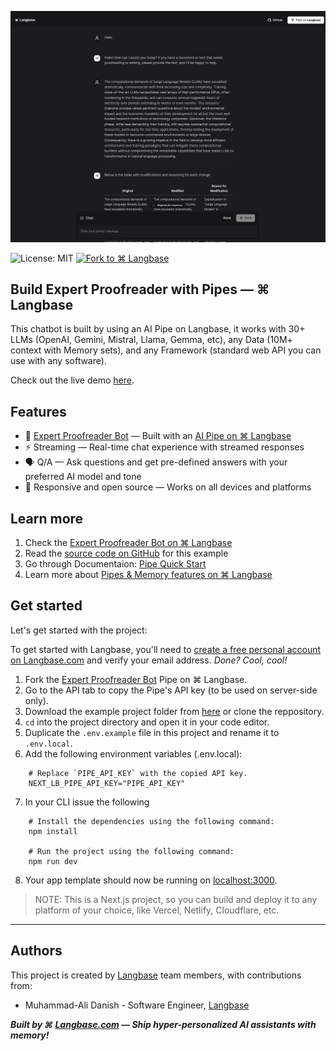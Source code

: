 
![Expert Proofreader Chatbot by ⌘ Langbase][cover]

![License: MIT][mit] [![Fork to ⌘ Langbase][fork]][pipe]

## Build Expert Proofreader with Pipes — ⌘ Langbase

This chatbot is built by using an AI Pipe on Langbase, it works with 30+ LLMs (OpenAI, Gemini, Mistral, Llama, Gemma, etc), any Data (10M+ context with Memory sets), and any Framework (standard web API you can use with any software).

Check out the live demo [here][demo].

## Features

- 💬 [Expert Proofreader Bot][demo] — Built with an [AI Pipe on ⌘ Langbase][pipe]
- ⚡️ Streaming — Real-time chat experience with streamed responses
- 🗣️ Q/A — Ask questions and get pre-defined answers with your preferred AI model and tone
- 🔋 Responsive and open source — Works on all devices and platforms

## Learn more

1. Check the [Expert Proofreader Bot on ⌘ Langbase][pipe]
2. Read the [source code on GitHub][gh] for this example
3. Go through Documentaion: [Pipe Quick Start][qs]
4. Learn more about [Pipes & Memory features on ⌘ Langbase][docs]

## Get started

Let's get started with the project:

To get started with Langbase, you'll need to [create a free personal account on Langbase.com][signup] and verify your email address. _Done? Cool, cool!_

1. Fork the [Expert Proofreader Bot][pipe] Pipe on ⌘ Langbase.
2. Go to the API tab to copy the Pipe's API key (to be used on server-side only).
3. Download the example project folder from [here][download] or clone the reppository.
4. `cd` into the project directory and open it in your code editor.
5. Duplicate the `.env.example` file in this project and rename it to `.env.local`.
6. Add the following environment variables (.env.local):

```
    # Replace `PIPE_API_KEY` with the copied API key.
    NEXT_LB_PIPE_API_KEY="PIPE_API_KEY"
```
7. In your CLI issue the following
```
    # Install the dependencies using the following command:
    npm install

    # Run the project using the following command:
    npm run dev
```

8. Your app template should now be running on [localhost:3000][local].

> NOTE:
> This is a Next.js project, so you can build and deploy it to any platform of your choice, like Vercel, Netlify, Cloudflare, etc.

---

## Authors

This project is created by [Langbase][lb] team members, with contributions from:

- Muhammad-Ali Danish - Software Engineer, [Langbase][lb]

**_Built by ⌘ [Langbase.com][lb] — Ship hyper-personalized AI assistants with memory!_**


[cover]:https://raw.githubusercontent.com/LangbaseInc/docs-images/main/examples/expert-proofreader/expert-proofreader.png
[demo]: https://expert-proofreader.langbase.dev
[lb]: https://langbase.com
[pipe]: https://langbase.com/examples/expert-proofreader
[demo]: https://expert-proofreader.langbase.dev
[lb]: https://langbase.com
[pipe]: https://langbase.com/examples/expert-proofreader
[gh]: https://github.com/LangbaseInc/langbase-examples/tree/main/examples/expert-proofreader
[download]:https://download-directory.github.io/?url=https://github.com/LangbaseInc/langbase-examples/tree/main/examples/expert-proofreader
[signup]: https://langbase.fyi/io
[qs]:https://langbase.com/docs/pipe/quickstart
[docs]:https://langbase.com/docs
[xaa]:https://x.com/MrAhmadAwais
[xab]:https://x.com/AhmadBilalDev
[local]:http://localhost:3000
[mit]: https://img.shields.io/badge/license-MIT-blue.svg?style=for-the-badge&color=%23000000
[fork]: https://img.shields.io/badge/FORK%20ON-%E2%8C%98%20Langbase-000000.svg?style=for-the-badge&logo=%E2%8C%98%20Langbase&logoColor=000000
